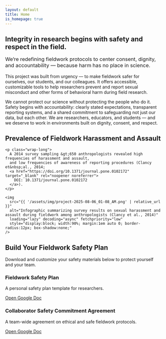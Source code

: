 ```yaml
---
layout: default
title: Home
is_homepage: true
---
```


<section class="main-section">
  <h2>Integrity in research begins with safety and respect in the field.</h2>
  <h3 style="margin-top: 0.5em; font-weight: normal;">
    We’re redefining fieldwork protocols to center consent, dignity, and accountability — because harm has no place in science.
  </h3>
  <p>
    This project was built from urgency — to make fieldwork safer for ourselves, our students, and our colleagues.
    It offers accessible, customizable tools to help researchers prevent and report sexual misconduct and other forms of behavioral harm during field research.
  </p>
  <p>
    We cannot protect our science without protecting the people who do it. Safety begins with accountability:
    clearly stated expectations, transparent reporting systems, and a shared commitment to safeguarding not just our data, but each other.
    We are researchers, educators, and students — and we deserve to work in environments built on dignity, consent, and respect.
  </p>
</section>

<section class="main-section">
  <div class="docs-container prevalence">
    <h2>Prevalence of Fieldwork Harassment and Assault</h2>

    <p class="wrap-long">
      A 2014 survey sampling &gt;650 anthropologists revealed high frequencies of harassment and assault,
      and low frequencies of awareness of reporting procedures (Clancy et&nbsp;al., 2014;
      <a href="https://doi.org/10.1371/journal.pone.0102172" target="_blank" rel="noopener noreferrer">
        DOI: 10.1371/journal.pone.0102172
      </a>).
    </p>

    <img
      src="{{ '/assets/img/project-2025-08-06_01-08_AM.png' | relative_url }}"
      alt="Infographic summarizing survey results on sexual harassment and assault during fieldwork among anthropologists (Clancy et al., 2014)"
      loading="lazy" decoding="async" fetchpriority="low"
      style="display:block; width:90%; margin:1em auto 0; border-radius:12px; box-shadow:none;"
    />
  </div>
</section>

<section class="main-section">
  <div class="docs-container safety-plan">
    <h2>Build Your Fieldwork Safety Plan</h2>
    <p>Download and customize your safety materials below to protect yourself and your team.</p>
    <div class="doc-links">
      <div class="doc-card">
        <h3>Fieldwork Safety Plan</h3>
        <p>A personal safety plan template for researchers.</p>
        <a href="https://docs.google.com/document/d/1OkEMW4VhpsccA_VZTTEvgBBq5vs0mCOEDg9Xk6f34Ss/edit?usp=sharing"
           target="_blank" rel="noopener noreferrer">Open Google Doc</a>
      </div>
      <div class="doc-card">
        <h3>Collaborator Safety Commitment Agreement</h3>
        <p>A team-wide agreement on ethical and safe fieldwork protocols.</p>
        <a href="https://docs.google.com/document/d/18SmymYAFKUz_drbDhcsx8NWaiNG6-SQflWPj0OaZ76c/edit?usp=sharing"
           target="_blank" rel="noopener noreferrer">Open Google Doc</a>
      </div>
    </div>
  </div>
</section>
